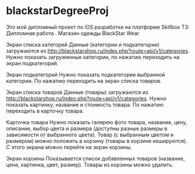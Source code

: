 # blackstarDegreeProj
Это мой дипломный проект по iOS разработки на платформе Skillbox
ТЗ:
Дипломная работа . Магазин одежды BlackStar Wear

Экран списка категорий
  Данные (категории и подкатегории) загружаются из http://blackstarshop.ru/index.php?route=api/v1/categories.
  Нужно показать загруженные категории, по нажатию переходить на экран подкатегорий.

Экран подкатегорий
  Нужно показать подкатегории выбранной категории. По нажатию переходить на экран списка товаров.

Экран списка товаров
  Данные (товары) загружаются из http://blackstarshop.ru/index.php?route=api/v1/categories.
  Нужно показать картинку, название и стоимость товара. По нажатию переходить в карточку товара.

Карточка товара
  Нужно показать галерею фото товара, название, цену, описание, выбор цвета и размера (доступны разные размеры в зависимости от выбранного цвета).
  Товар (с выбранным цветом и размером) можно положить в корзину (товары в корзине кешируются).
  С этого экрана можно перейти на экран корзины.

Экран корзины
  Показывается список добавленных товаров (название, цена, картинка, цвет, размер).
  Товары из корзины можно удалить.
